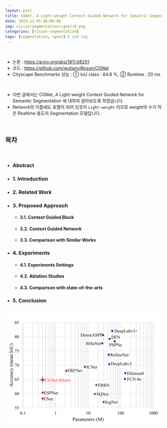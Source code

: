 ```yaml
---
layout: post
title: CGNet, A Light-weight Context Guided Network for Semantic Segmentation
date: 2019-11-05 00:00:00
img: vision/segmentation/cgnet/0.png
categories: [vision-segmentation] 
tags: [segmentation, cgnet] # add tag
---
```


<br>

- 논문 : https://arxiv.org/abs/1811.08201
- 코드 : https://github.com/wutianyiRosun/CGNet
- Cityscape Benchmarks 성능 : ① IoU class : 64.8 %, ② Runtime : 20 ms

<br>

- 이번 글에서는 CGNet, A Light-weight Context Guided Network for Semantic Segmentation 에 대하여 알아보도록 하겠습니다.
- Network의 이름에도 포함이 되어 있듯이 `Light-weight` 이므로 weight의 수가 작은 Realtime 용도의 Segmentation 모델입니다.

<br>

## **목차**

<br>

- ### Abstract
- ### 1. Introduction
- ### 2. Related Work
- ### 3. Proposed Approach
    - #### 3.1. Context Guided Block
    - #### 3.2. Context Guided Network
    - #### 3.3. Comparison with Similar Works
- ### 4. Experiments
    - #### 4.1. Experiments Settings
    - #### 4.2. Ablation Studies
    - #### 4.3. Comparison with state-of-the-arts
- ### 5. Conclusion

<br>
<center><img src="../assets/img/vision/segmentation/cgnet/1.png" alt="Drawing" style="width: 800px;"/></center>
<br>


